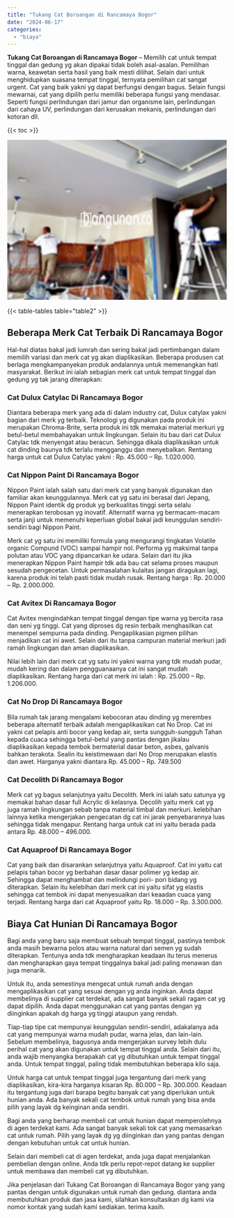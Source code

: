 ```yaml
---
title: "Tukang Cat Boroangan di Rancamaya Bogor"
date: "2024-06-17"
categories: 
  - "biaya"
---
```


**Tukang Cat Boroangan di Rancamaya Bogor** – Memilih cat untuk tempat tinggal dan gedung yg akan dipakai tidak boleh asal-asalan. Pemilihan warna, keawetan serta hasil yang baik mesti dilihat. Selain dari untuk menghidupkan suasana tempat tinggal, ternyata pemilihan cat sangat urgent. Cat yang baik yakni yg dapat berfungsi dengan bagus. Selain fungsi mewarnai, cat yang dipilih perlu memiliki beberapa fungsi yang mendasar. Seperti fungsi perlindungan dari jamur dan organisme lain, perlindungan dari cahaya UV, perlindungan dari kerusakan mekanis, perlindungan dari kotoran dll.

{{< toc >}}

![Tukang Cat Boroangan di Rancamaya Bogor](/images/jasa-cat-murah27.png)

{{< table-tables table="table2" >}}

## Beberapa Merk Cat Terbaik Di Rancamaya Bogor

Hal-hal diatas bakal jadi lumrah dan sering bakal jadi pertimbangan dalam memilih variasi dan merk cat yg akan diaplikasikan. Beberapa produsen cat berlaga mengkampanyekan produk andalannya untuk memenangkan hati masyarakat. Berikut ini ialah sebagian merk cat untuk tempat tinggal dan gedung yg tak jarang diterapkan:

### Cat Dulux Catylac Di Rancamaya Bogor

Diantara beberapa merk yang ada di dalam industry cat, Dulux catylax yakni bagian dari merk yg terbaik. Teknologi yg digunakan pada produk ini merupakan Chroma-Brite, serta produk ini tdk memakai material merkuri yg betul-betul membahayakan untuk lingkungan. Selain itu bau dari cat Dulux Catylac tdk menyengat atau beracun. Sehingga dikala diaplikasikan untuk cat dinding baunya tdk terlalu mengganggu dan menyebalkan. Rentang harga untuk cat Dulux Catylac yakni : Rp. 45.000 – Rp. 1.020.000.

### Cat Nippon Paint Di Rancamaya Bogor

Nippon Paint ialah salah satu dari merk cat yang banyak digunakan dan familiar akan keunggulannya. Merk cat yg satu ini berasal dari Jepang, Nippon Paint identik dg produk yg berkualitas tinggi serta selalu menerapkan terobosan yg inovatif. Alternatif warna yg bermacam-macam serta janji untuk memenuhi keperluan global bakal jadi keunggulan sendiri-sendiri bagi Nippon Paint.

Merk cat yg satu ini memiliki formula yang mengurangi tingkatan Volatile organic Compund (VOC) sampai hampir nol. Performa yg maksimal tanpa polutan atau VOC yang dipancarkan ke udara. Selain dari itu jika menerapkan Nippon Paint hampir tdk ada bau cat selama proses maupun sesudah pengecetan. Untuk permasalahan kulaitas jangan diragukan lagi, karena produk ini telah pasti tidak mudah rusak. Rentang harga : Rp. 20.000 – Rp. 2.000.000.

### Cat Avitex Di Rancamaya Bogor

Cat Avitex mengindahkan tempat tinggal dengan tipe warna yg bercita rasa dan seni yg tinggi. Cat yang diproses dg resin terbaik menghasilkan cat menempel sempurna pada dinding. Pengaplikasian pigmen pilihan menjadikan cat ini awet. Selain dari itu tanpa campuran material merkuri jadi ramah lingkungan dan aman diaplikasikan.

Nilai lebih lain dari merk cat yg satu ini yakni warna yang tdk mudah pudar, mudah kering dan dalam pengguanaanya cat ini sangat mudah diaplikasikan. Rentang harga dari cat merk ini ialah : Rp. 25.000 – Rp. 1.206.000.

### Cat No Drop Di Rancamaya Bogor

Bila rumah tak jarang mengalami kebocoran atau dinding yg merembes beberapa alternatif terbaik adalah mengaplikasikan cat No Drop. Cat ini yakni cat pelapis anti bocor yang kedap air, serta sungguh-sungguh Tahan kepada cuaca sehingga betul-betul yang pantas dengan jikalau diaplikasikan kepada tembok bermaterial dasar beton, asbes, galvanis bahkan terakota. Sealin itu keistimewaan dari No Drop merupakan elastis dan awet. Harganya yakni diantara Rp. 45.000 – Rp. 749.500

### Cat Decolith Di Rancamaya Bogor

Merk cat yg bagus selanjutnya yaitu Decolith. Merk ini ialah satu satunya yg memakai bahan dasar full Acrylic di kelasnya. Decolih yaitu merk cat yg juga ramah lingkungan sebab tanpa material timbal dan merkuri. kelebihan lainnya ketika mengerjakan pengecatan dg cat ini jarak penyebarannya luas sehingga tidak mengapur. Rentang harga untuk cat ini yaitu berada pada antara Rp. 48.000 – 496.000.

### Cat Aquaproof Di Rancamaya Bogor

Cat yang baik dan disarankan selanjutnya yaitu Aquaproof. Cat ini yaitu cat pelapis tahan bocor yg berbahan dasar dasar polimer yg kedap air. Sehingga dapat menghambat dan melindungi pori- pori bidang yg diterapkan. Selain itu kelebihan dari merk cat ini yaitu sifat yg elastis sehingga cat tembok ini dapat menyesuaikan dari keaadan cuaca yang terjadi. Rentang harga dari cat Aquaproof yaitu Rp. 18.000 – Rp. 3.300.000.

## Biaya Cat Hunian Di Rancamaya Bogor

Bagi anda yang baru saja membuat sebuah tempat tinggal, pastinya tembok anda masih bewarna polos atau warna natural dari semen yg sudah diterapkan. Tentunya anda tdk mengharapkan keadaan itu terus menerus dan mengharapkan gaya tempat tinggalnya bakal jadi paling menawan dan juga menarik.

Untuk itu, anda semestinya mengecat untuk rumah anda dengan mengaplikasikan cat yang sesuai dengan yg anda inginkan. Anda dapat membelinya di supplier cat terdekat, ada sangat banyak sekali ragam cat yg dapat dipilih. Anda dapat menggunakan cat yang pantas dengan yg diinginkan apakah dg harga yg tinggi ataupun yang rendah.

Tiap-tiap tipe cat mempunyai keunggulan sendiri-sendiri, adakalanya ada cat yang mempunyai warna mudah pudar, warna jelas, dan lain-lain. Sebelum membelinya, bagusnya anda mengerjakan survey lebih dulu perihal cat yang akan digunakan untuk tempat tinggal anda. Selain dari itu, anda wajib menyangka berapakah cat yg dibutuhkan untuk tempat tinggal anda. Untuk tempat tinggal, paling tidak membutuhkan beberapa kilo saja.

Untuk harga cat untuk tempat tinggal juga tergantung dari merk yang diaplikasikan, kira-kira harganya kisaran Rp. 80.000 – Rp. 300.000. Keadaan itu tergantung juga dari barapa begitu banyak cat yang diperlukan untuk hunian anda. Ada banyak sekali cat tembok untuk rumah yang bisa anda pilih yang layak dg keinginan anda sendiri.

Bagi anda yang berharap membeli cat untuk hunian dapat memperolehnya di agen terdekat kami. Ada sangat banyak sekali tok cat yang memasarkan cat untuk rumah. Pilih yang layak dg yg diinginkan dan yang pantas dengan dengan kebutuhan untuk cat untuk hunian.

Selain dari membeli cat di agen terdekat, anda juga dapat menjalankan pembelian dengan online. Anda tdk perlu repot-repot datang ke supplier untuk membawa dan membeli cat yg dibutuhkan.

Jika penjelasan dari Tukang Cat Boroangan di Rancamaya Bogor yang yang pantas dengan untuk digunakan untuk rumah dan gedung. diantara anda membutuhkan produk dan jasa kami, silahkan konsultasikan dg kami via nomor kontak yang sudah kami sediakan. terima kasih.
